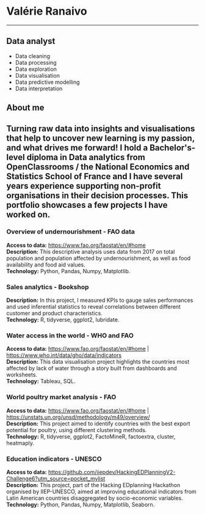 # Valérie Ranaivo
-----

## Data analyst

- Data cleaning
- Data processing
- Data exploration
- Data visualisation
- Data predictive modelling
- Data interpretation

## About me

Turning raw data into insights and visualisations that help to uncover new learning is my passion, and what drives me forward! 
I hold a Bachelor's-level diploma in Data analytics from OpenClassrooms / the National Economics and Statistics School of France and I have several years experience supporting non-profit organisations in their decision processes. 
This portfolio showcases a few projects I have worked on.
---

### Overview of undernourishment - FAO data  

**Access to data:** https://www.fao.org/faostat/en/#home  
**Description:** This descriptive analysis uses data from 2017 on total population and population affected by undernourishment, as well as food availability and food aid values.  
**Technology:** Python, Pandas, Numpy, Matplotlib.  

### Sales analytics - Bookshop  

**Description:** In this project, I measured KPIs to gauge sales performances and used inferential statistics to reveal correlations between different customer and product characteristics.  
**Technology:** R, tidyverse, ggplot2, lubridate.

### Water access in the world - WHO and FAO   

**Access to data:** https://www.fao.org/faostat/en/#home | https://www.who.int/data/gho/data/indicators   
**Description:** This data visualisation project highlights the countries most affected by lack of water through a story built from dashboards and worksheets.  
**Technology:** Tableau, SQL.

### World poultry market analysis - FAO     

**Access to data:** https://www.fao.org/faostat/en/#home | https://unstats.un.org/unsd/methodology/m49/overview/   
**Description:** This project aimed to identify countries with the best export potential for poultry, using different clustering methods.  
**Technology:** R, tidyverse, ggplot2, FactoMineR, factoextra, cluster, heatmaply.

### Education indicators - UNESCO  

**Access to data:** https://github.com/iiepdev/HackingEDPlanningV2-Challenge6?utm_source=pocket_mylist  
**Description:** This project, part of the Hacking EDplanning Hackathon organised by IIEP-UNESCO, aimed at improving educational indicators from Latin American countries disaggregated by socio-economic variables.  
**Technology:** Python, Pandas, Numpy, Matplotlib, Seaborn.


